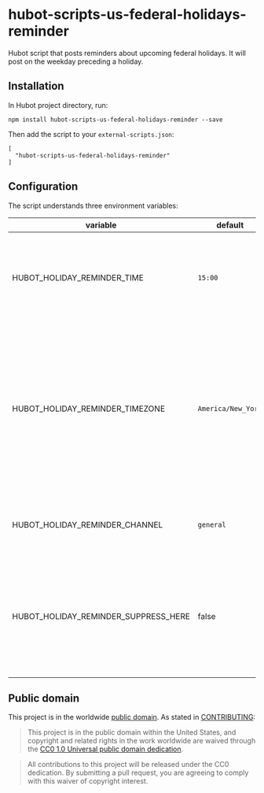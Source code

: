 # hubot-scripts-us-federal-holidays-reminder

Hubot script that posts reminders about upcoming federal holidays. It will
post on the weekday preceding a holiday.

## Installation

In Hubot project directory, run:

`npm install hubot-scripts-us-federal-holidays-reminder --save`

Then add the script to your `external-scripts.json`:

```
[
  "hubot-scripts-us-federal-holidays-reminder"
]
```

## Configuration

The script understands three environment variables:

| variable                             | default            | purpose                                                                                                                                                                                                                       |
| ------------------------------------ | ------------------ | ----------------------------------------------------------------------------------------------------------------------------------------------------------------------------------------------------------------------------- |
| HUBOT_HOLIDAY_REMINDER_TIME          | `15:00`            | What time each day to check if a reminder is necessary and post if it is. This is in 24-hour format.                                                                                                                          |
| HUBOT_HOLIDAY_REMINDER_TIMEZONE      | `America/New_York` | The timezone the bot should use when considering whether or not it's time to post a reminder. You can find a [list of valid timezone identifiers](https://en.wikipedia.org/wiki/List_of_tz_database_time_zones) on Wikipedia. |
| HUBOT_HOLIDAY_REMINDER_CHANNEL       | `general`          | The name of the channel reminders should be posted to.                                                                                                                                                                        |
| HUBOT_HOLIDAY_REMINDER_SUPPRESS_HERE | false              | If set to 'true', 'yes', or a positive nonzero number, the bot will **_not_** precede the message with `@here`                                                                                                                |

## Public domain

This project is in the worldwide [public domain](LICENSE.md). As stated in [CONTRIBUTING](CONTRIBUTING.md):

> This project is in the public domain within the United States, and copyright and related rights in the work worldwide are waived through the [CC0 1.0 Universal public domain dedication](https://creativecommons.org/publicdomain/zero/1.0/).

> All contributions to this project will be released under the CC0 dedication. By submitting a pull request, you are agreeing to comply with this waiver of copyright interest.

